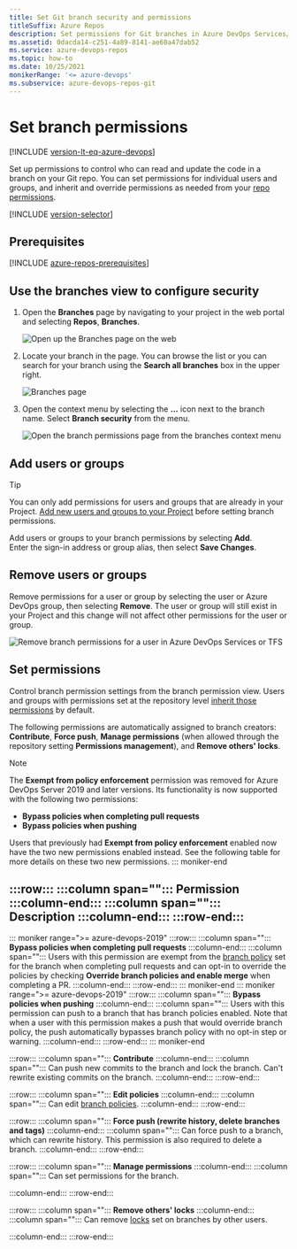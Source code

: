 ```yaml
---
title: Set Git branch security and permissions
titleSuffix: Azure Repos
description: Set permissions for Git branches in Azure DevOps Services/TFS.
ms.assetid: 0dacda14-c251-4a89-8141-ae60a47dab52
ms.service: azure-devops-repos
ms.topic: how-to
ms.date: 10/25/2021
monikerRange: '<= azure-devops'
ms.subservice: azure-devops-repos-git
---
```


# Set branch permissions

[!INCLUDE [version-lt-eq-azure-devops](../../includes/version-lt-eq-azure-devops.md)]

Set up permissions to control who can read and update the code in a branch on your Git repo.
You can set permissions for individual users and groups, and inherit and override permissions as needed from your [repo permissions](set-git-repository-permissions.md#git-repository).

[!INCLUDE [version-selector](../../includes/version-selector.md)]

## Prerequisites

[!INCLUDE [azure-repos-prerequisites](includes/azure-repos-prerequisites.md)]

## Use the branches view to configure security

1. Open the **Branches** page by navigating to your project in the web portal and selecting **Repos**, **Branches**.

   ![Open up the Branches page on the web](media/branches/branches_nav-new-nav.png)

2. Locate your branch in the page. You can browse the list or you can search for your branch using the **Search all branches** box in the upper right.

   ![Branches page](media/branches/branches-page.png)

3. Open the context menu by selecting the **...** icon next to the branch name. Select **Branch security** from the menu.

   ![Open the branch permissions page from the branches context menu](media/branches/branches_context_menu_permissions.png)

## Add users or groups

> [!TIP]    
> You can only add permissions for users and groups that are already in your Project. [Add new users and groups to your Project](../../organizations/security/add-users-team-project.md) before setting branch permissions. 

Add users or groups to your branch permissions by selecting **Add**.  
Enter the sign-in address or group alias, then select **Save Changes**.

## Remove users or groups

Remove permissions for a user or group by selecting the user or Azure DevOps group, then selecting **Remove**. 
The user or group will still exist in your Project and this change will not affect other permissions for the user or group.    

![Remove branch permissions for a user in Azure DevOps Services or TFS](media/branches/remove_permissions.png)
 
## Set permissions 

Control branch permission settings from the branch permission view. Users and groups with permissions set at the repository level 
[inherit those permissions](../../organizations/security/about-permissions.md#permission-inheritance) by default.

The following permissions are automatically assigned to branch creators: **Contribute**, **Force push**, **Manage permissions** (when allowed through the repository setting **Permissions management**), and **Remove others' locks**.


> [!NOTE]
> The **Exempt from policy enforcement** permission was removed for Azure DevOps Server 2019 and later versions. Its functionality is now supported with the following two permissions: 
>
>- **Bypass policies when completing pull requests**
>- **Bypass policies when pushing**
>
> Users that previously had **Exempt from policy enforcement** enabled now have the two new permissions enabled instead. See the following table for more details on these two new permissions.
::: moniker-end

:::row:::
   :::column span="":::
      **Permission**
   :::column-end:::
   :::column span="":::
      **Description**
   :::column-end:::
:::row-end:::
---
::: moniker range=">= azure-devops-2019"
:::row:::
   :::column span="":::
      **Bypass policies when completing pull requests**
   :::column-end:::
   :::column span="":::
      Users with this permission are exempt from the [branch policy](branch-policies.md) set for the branch when completing pull requests and can opt-in to override the policies by checking **Override branch policies and enable merge** when completing a PR.
   :::column-end:::
:::row-end:::
::: moniker-end
::: moniker range=">= azure-devops-2019"
:::row:::
   :::column span="":::
      **Bypass policies when pushing**
   :::column-end:::
   :::column span="":::
      Users with this permission can push to a branch that has branch policies enabled. Note that when a user with this permission makes a push that would override branch policy, the push automatically bypasses branch policy with no opt-in step or warning.
   :::column-end:::
:::row-end:::
::: moniker-end
 
:::row:::
   :::column span="":::
      **Contribute**
   :::column-end:::
   :::column span="":::
      Can push new commits to the branch and lock the branch. Can't rewrite existing commits on the branch. 
   :::column-end:::
:::row-end:::

:::row:::
   :::column span="":::
      **Edit policies**
   :::column-end:::
   :::column span="":::
      Can edit [branch policies](branch-policies.md). 
   :::column-end:::
:::row-end:::



:::row:::
   :::column span="":::
      **Force push (rewrite history, delete branches and tags)**
   :::column-end:::
   :::column span="":::
      Can force push to a branch, which can rewrite history. This permission is also required to delete a branch.
   :::column-end:::
:::row-end:::

:::row:::
   :::column span="":::
      **Manage permissions**
   :::column-end:::
   :::column span="":::
      Can set permissions for the branch.
 
   :::column-end:::
:::row-end:::

:::row:::
   :::column span="":::
      **Remove others' locks**
   :::column-end:::
   :::column span="":::
     Can remove [locks](lock-branches.md) set on branches by other users.
 
   :::column-end:::
:::row-end:::


